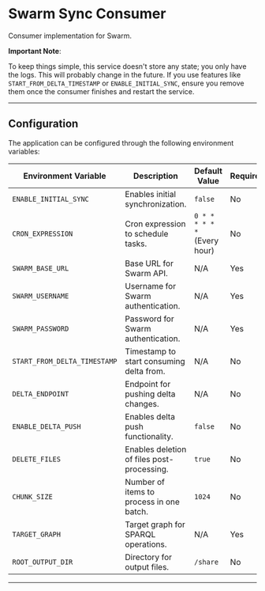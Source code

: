 # Swarm Sync Consumer

Consumer implementation for Swarm.

**Important Note**:

To keep things simple, this service doesn't store any state; you only have the logs.
This will probably change in the future.
If you use features like `START_FROM_DELTA_TIMESTAMP` or `ENABLE_INITIAL_SYNC`,
ensure you remove them once the consumer finishes and restart the service.

---

## Configuration

The application can be configured through the following environment variables:

| **Environment Variable**     | **Description**                            | **Default Value**             | **Required** |
| ---------------------------- | ------------------------------------------ | ----------------------------- | ------------ |
| `ENABLE_INITIAL_SYNC`        | Enables initial synchronization.           | `false`                       | No           |
| `CRON_EXPRESSION`            | Cron expression to schedule tasks.         | `0 * * * * * * ` (Every hour) | No           |
| `SWARM_BASE_URL`             | Base URL for Swarm API.                    | N/A                           | Yes          |
| `SWARM_USERNAME`             | Username for Swarm authentication.         | N/A                           | Yes          |
| `SWARM_PASSWORD`             | Password for Swarm authentication.         | N/A                           | Yes          |
| `START_FROM_DELTA_TIMESTAMP` | Timestamp to start consuming delta from.   | N/A                           | No           |
| `DELTA_ENDPOINT`             | Endpoint for pushing delta changes.        | N/A                           | No           |
| `ENABLE_DELTA_PUSH`          | Enables delta push functionality.          | `false`                       | No           |
| `DELETE_FILES`               | Enables deletion of files post-processing. | `true`                        | No           |
| `CHUNK_SIZE`                 | Number of items to process in one batch.   | `1024`                        | No           |
| `TARGET_GRAPH`               | Target graph for SPARQL operations.        | N/A                           | Yes          |
| `ROOT_OUTPUT_DIR`            | Directory for output files.                | `/share`                      | No           |

---
